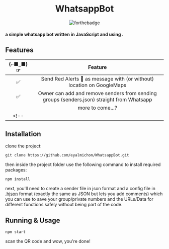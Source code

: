 <div align="center">

# WhatsappBot

![forthebadge](https://img.shields.io/badge/Made%20with-Node.js-yellow)


</div>

#### a simple whatsapp bot written in JavaScript and using .

## Features

| (⌐■_■)☞|                Feature           |
| :-----------: | :--------------------------------: |
|       ✅       | Send Red Alerts 🚀 as message with (or without) location on GoogleMaps |
|       ✅       | Owner can add and remove senders from sending groups (senders.json) straight from Whatsapp     |
|              |     more to come...?          |
<!-- |              |      | -->

## Installation
clone the project:
```
git clone https://github.com/eyalmichon/WhatsappBot.git
```
then inside the project folder use the following command to install required packages:
```
npm install
```
next, you'll need to create a sender file in json format and a config file in [.hjson](https://hjson.github.io/) format (exactly the same as JSON but lets you add comments) which you can use to save your group/private numbers and the URLs/Data for different functions safely without being part of the code.

## Running & Usage

```
npm start
```
scan the QR code and wow, you're done!
